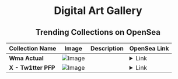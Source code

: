 <div align="center">

# Digital Art Gallery

## Trending Collections on OpenSea

| Collection Name                       | Image                                                                                     | Description                       | OpenSea Link                                                                                          |
|---------------------------------------|-------------------------------------------------------------------------------------------|-----------------------------------|--------------------------------------------------------------------------------------------------------|
| **Wma Actual** | ![Image](https://i.seadn.io/s/raw/files/7673458b3bf24184aa9d60c2036200a5.jpg?w=500&auto=format?w=200&auto=format) |  | <details><summary>Link</summary>[Wma Actual](https://opensea.io/collection/wma-actual)</details> |
| **X - Tw1tter PFP** | ![Image](https://i.seadn.io/s/raw/files/747aae00ec90fe8edaf54fe93e9e27cf.png?w=500&auto=format?w=200&auto=format) |  | <details><summary>Link</summary>[X - Tw1tter PFP](https://opensea.io/collection/x-tw1tter-pfp-12)</details> |

</div>